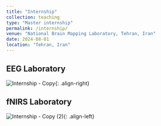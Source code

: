 ```yaml
---
title: "Internship"
collection: teaching
type: "Master internship"
permalink: /internship/
venue: "National Brain Mapping Laboratory, Tehran, Iran"
date: 2024-08-01
location: "Tehran, Iran"
---
```

## EEG Laboratory
![Internship - Copy](https://github.com/user-attachments/assets/85fd52e6-ecf3-440a-98e6-f499c23a6650){: .align-right}


## fNIRS Laboratory
![Internship - Copy (2)](https://github.com/user-attachments/assets/72dc3e7f-b661-41b1-b3f8-35f837744d6a){: .align-left}

